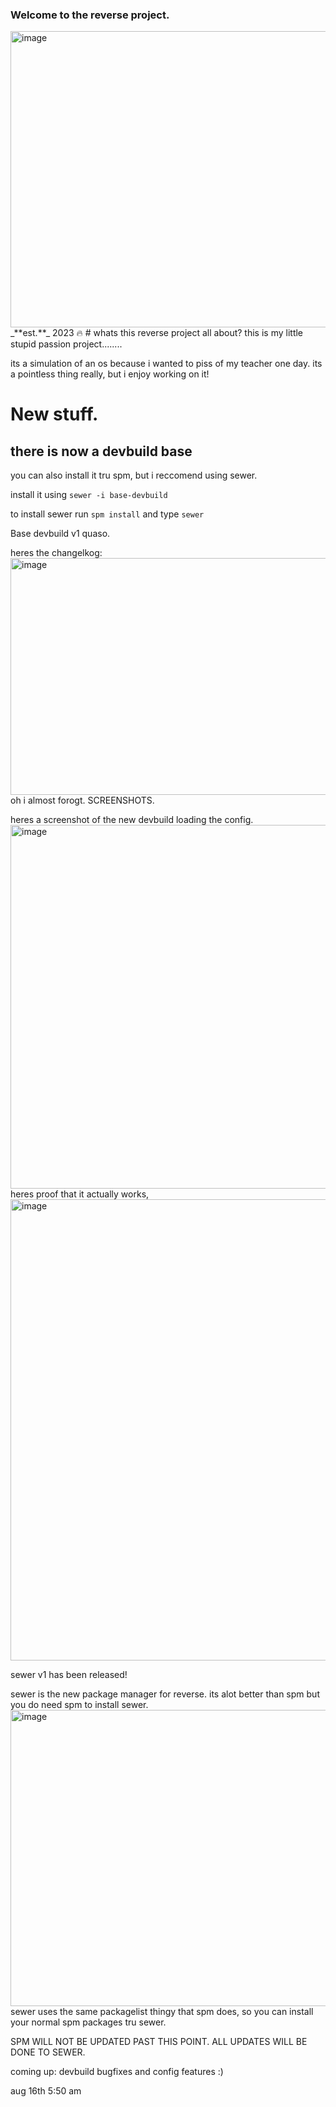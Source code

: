 ### Welcome to the reverse project.
<img width="623" height="474" alt="image" src="https://github.com/user-attachments/assets/adedef8c-a208-4778-b29b-fd6fba3fdfac" />
_**est.**_ 2023 🔥
# whats this reverse project all about?
this is my little stupid passion project........

its a simulation of an os because i wanted to piss of my teacher one day.
its a pointless thing really, but i enjoy working on it!




# New stuff.
## there is now a devbuild base

you can also install it tru spm, but i reccomend using sewer.

install it using ```sewer -i base-devbuild```

to install sewer run ```spm install``` and type ```sewer```


Base devbuild v1 quaso. 

heres the changelkog:
<img width="1132" height="379" alt="image" src="https://github.com/user-attachments/assets/9743d513-2518-49e1-b017-51436ea9c58c"/>
oh i almost forogt. SCREENSHOTS. 

heres a screenshot of the new devbuild loading the config.
<img width="989" height="582" alt="image" src="https://github.com/user-attachments/assets/83dcaec1-893e-42cf-b464-7792dd668b3c" />
heres proof that it actually works,
<img width="769" height="738" alt="image" src="https://github.com/user-attachments/assets/77a7c8d8-eb71-497a-965c-511fe89188c6" />


sewer v1 has been released!

sewer is the new package manager for reverse. its alot better than spm but you do need spm to install sewer.
<img width="623" height="474" alt="image" src="https://github.com/user-attachments/assets/097e7288-6731-4faf-8353-ff0ca7765b86" />
sewer uses the same packagelist thingy that spm does, so you can install your normal spm packages tru sewer.

SPM WILL NOT BE UPDATED PAST THIS POINT. ALL UPDATES WILL BE DONE TO SEWER.

coming up: devbuild bugfixes and config features :)

aug 16th 5:50 am 
